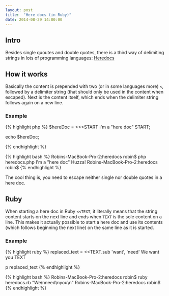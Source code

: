 ```yaml
---
layout: post
title:  "Here docs (in Ruby)"
date: 2014-08-29 14:00:00
---
```


## Intro
Besides single quoutes and double quotes, there is a third way of delimiting strings in lots of programming languages: [Heredocs](http://en.wikipedia.org/wiki/Here_document)

## How it works
Basically the content is prepended with two (or in some languages more) `<`, followed by a delimiter string (that should only be used in the content when escaped). Next is the content itself, which ends when the delimiter string follows again on a new line.

### Example
{% highlight php %}
$hereDoc = <<<START
I'm
a "here doc"
START;

echo $hereDoc;

{% endhighlight %}

{% highlight bash %}
Robins-MacBook-Pro-2:heredocs robin$ php heredocs.php
I'm
a "here doc"
Huzza!
Robins-MacBook-Pro-2:heredocs robin$
{% endhighlight %}

The cool thing is, you need to escape neither single nor double quotes in a here doc.

## Ruby
When starting a here doc in Ruby ```<<TEXT```, it literally means that the string content starts on the next line and ends when ```TEXT``` is the sole content on a line.
This makes it actually possible to start a here doc and use its contents (which follows beginning the next line) on the same line as it is started.

### Example
{% highlight ruby %}
replaced_text = <<TEXT.sub 'want', 'need'
We
want
you
TEXT

p replaced_text
{% endhighlight %}

{% highlight bash %}
Robins-MacBook-Pro-2:heredocs robin$ ruby heredocs.rb
"We\nneed\nyou\n"
Robins-MacBook-Pro-2:heredocs robin$
{% endhighlight %}
